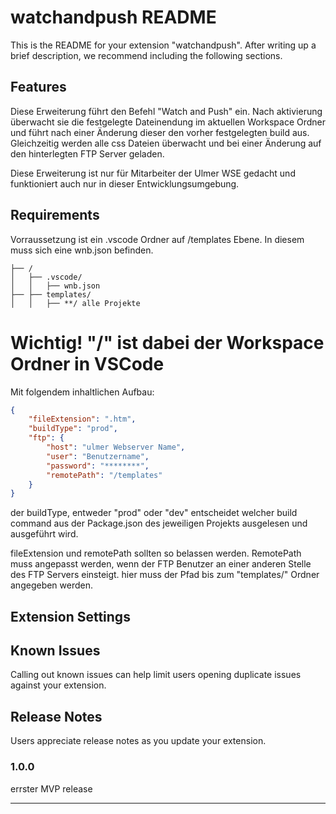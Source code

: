 # watchandpush README

This is the README for your extension "watchandpush". After writing up a brief description, we recommend including the following sections.

## Features

Diese Erweiterung führt den Befehl "Watch and Push" ein. Nach aktivierung überwacht sie die festgelegte Dateinendung im aktuellen Workspace Ordner und führt nach einer Änderung dieser den vorher festgelegten build aus. Gleichzeitig werden alle css Dateien überwacht und bei einer Änderung auf den hinterlegten FTP Server geladen.

Diese Erweiterung ist nur für Mitarbeiter der Ulmer WSE gedacht und funktioniert auch nur in dieser Entwicklungsumgebung.

## Requirements

Vorraussetzung ist ein .vscode Ordner auf /templates Ebene.
In diesem muss sich eine wnb.json befinden.

```
├── /
│   ├── .vscode/
│   │   ├── wnb.json
├── ├── templates/
│   │   ├── **/ alle Projekte
```

# Wichtig! "\/" ist dabei der Workspace Ordner in VSCode

Mit folgendem inhaltlichen Aufbau:

```json
{
	"fileExtension": ".htm",
	"buildType": "prod",
	"ftp": {
		"host": "ulmer Webserver Name",
		"user": "Benutzername",
		"password": "********",
		"remotePath": "/templates"
	}
}
```

der buildType, entweder "prod" oder "dev" entscheidet welcher build command aus der Package.json des jeweiligen Projekts ausgelesen und ausgeführt wird.

fileExtension und remotePath sollten so belassen werden. RemotePath muss angepasst werden, wenn der FTP Benutzer an einer anderen Stelle des FTP Servers einsteigt. hier muss der Pfad bis zum "templates/" Ordner angegeben werden.

## Extension Settings

## Known Issues

Calling out known issues can help limit users opening duplicate issues against your extension.

## Release Notes

Users appreciate release notes as you update your extension.

### 1.0.0

errster MVP release

---
